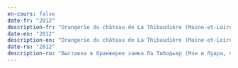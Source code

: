```yaml
---
en-cours: false
date-fr: "2012"
description-fr: "Orangerie du château de La Thibaudière (Maine-et-Loire, France)"
date-en: "2012"
description-en: "Orangerie du château de La Thibaudière (Maine-et-Loire, France)"
date-ru: "2012"
description-ru: "Выставка в Оранжерее замка Ла Тибодьер (Мэн и Луара, Франция)"
---
```

